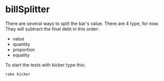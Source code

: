 billSplitter
============
There are several ways to split the bar's value. There are 4 type, for now. They will subtract the final debt in this order:
- value
- quantity
- proportion 
- equality

To start the tests with kicker type this:

    rake kicker

